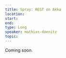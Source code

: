 ```yaml
---
title: Spray: REST on Akka
location: 
start: 
end: 
type: Long
speaker: mathias-doenitz
topic: 
---
```


Coming soon.
